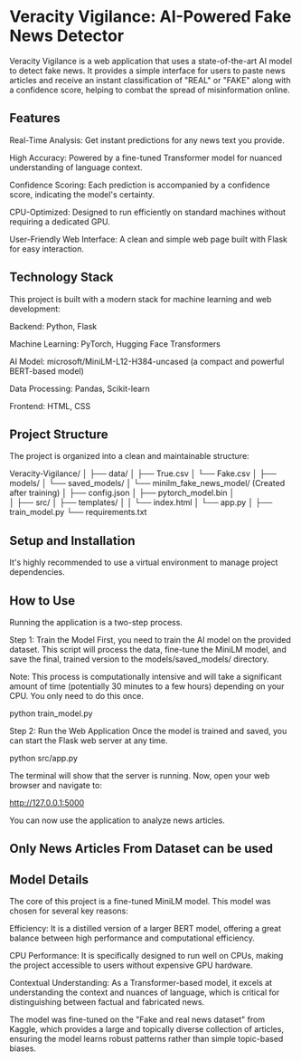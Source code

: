 # Veracity Vigilance: AI-Powered Fake News Detector

Veracity Vigilance is a web application that uses a state-of-the-art AI model to detect fake news. It provides a simple interface for users to paste news articles and receive an instant classification of "REAL" or "FAKE" along with a confidence score, helping to combat the spread of misinformation online.

## Features

Real-Time Analysis: Get instant predictions for any news text you provide.

High Accuracy: Powered by a fine-tuned Transformer model for nuanced understanding of language context.

Confidence Scoring: Each prediction is accompanied by a confidence score, indicating the model's certainty.

CPU-Optimized: Designed to run efficiently on standard machines without requiring a dedicated GPU.

User-Friendly Web Interface: A clean and simple web page built with Flask for easy interaction.

## Technology Stack

This project is built with a modern stack for machine learning and web development:

Backend: Python, Flask

Machine Learning: PyTorch, Hugging Face Transformers

AI Model: microsoft/MiniLM-L12-H384-uncased (a compact and powerful BERT-based model)

Data Processing: Pandas, Scikit-learn

Frontend: HTML, CSS

## Project Structure

The project is organized into a clean and maintainable structure:

Veracity-Vigilance/
│
├── data/
│   ├── True.csv
│   └── Fake.csv
│
├── models/
│   └── saved_models/
│       └── minilm_fake_news_model/  (Created after training)
│           ├── config.json
│           ├── pytorch_model.bin
│           
│
├── src/
│   ├── templates/
│   │   └── index.html
│   └── app.py
│
├── train_model.py
└── requirements.txt

## Setup and Installation

It's highly recommended to use a virtual environment to manage project dependencies.

## How to Use

Running the application is a two-step process.

Step 1: Train the Model
First, you need to train the AI model on the provided dataset. This script will process the data, fine-tune the MiniLM model, and save the final, trained version to the models/saved_models/ directory.

Note: This process is computationally intensive and will take a significant amount of time (potentially 30 minutes to a few hours) depending on your CPU. You only need to do this once.

python train_model.py

Step 2: Run the Web Application
Once the model is trained and saved, you can start the Flask web server at any time.

python src/app.py

The terminal will show that the server is running. Now, open your web browser and navigate to:

http://127.0.0.1:5000

You can now use the application to analyze news articles.
## Only News Articles From Dataset can be used

## Model Details

The core of this project is a fine-tuned MiniLM model. This model was chosen for several key reasons:

Efficiency: It is a distilled version of a larger BERT model, offering a great balance between high performance and computational efficiency.

CPU Performance: It is specifically designed to run well on CPUs, making the project accessible to users without expensive GPU hardware.

Contextual Understanding: As a Transformer-based model, it excels at understanding the context and nuances of language, which is critical for distinguishing between factual and fabricated news.

The model was fine-tuned on the "Fake and real news dataset" from Kaggle, which provides a large and topically diverse collection of articles, ensuring the model learns robust patterns rather than simple topic-based biases.